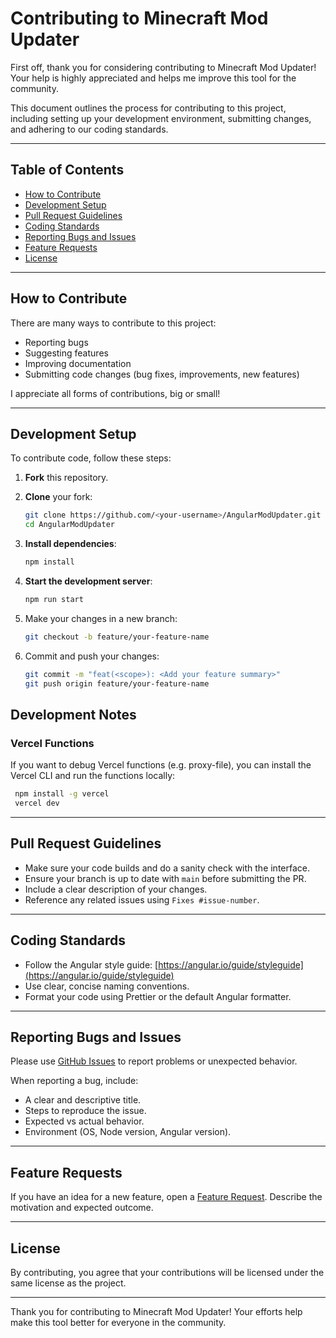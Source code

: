# Contributing to Minecraft Mod Updater

First off, thank you for considering contributing to Minecraft Mod Updater! Your help is highly appreciated and helps me improve this tool for the community.

This document outlines the process for contributing to this project, including setting up your development environment, submitting changes, and adhering to our coding standards.

---

## Table of Contents

- [How to Contribute](#how-to-contribute)
- [Development Setup](#development-setup)
- [Pull Request Guidelines](#pull-request-guidelines)
- [Coding Standards](#coding-standards)
- [Reporting Bugs and Issues](#reporting-bugs-and-issues)
- [Feature Requests](#feature-requests)
- [License](#license)

---

## How to Contribute

There are many ways to contribute to this project:

- Reporting bugs
- Suggesting features
- Improving documentation
- Submitting code changes (bug fixes, improvements, new features)

I appreciate all forms of contributions, big or small!

---

## Development Setup

To contribute code, follow these steps:

1. **Fork** this repository.
2. **Clone** your fork:

   ```bash
   git clone https://github.com/<your-username>/AngularModUpdater.git
   cd AngularModUpdater
   ```

3. **Install dependencies**:

   ```bash
   npm install
   ```

4. **Start the development server**:

   ```bash
   npm run start
   ```

5. Make your changes in a new branch:

   ```bash
   git checkout -b feature/your-feature-name
   ```

6. Commit and push your changes:

   ```bash
   git commit -m "feat(<scope>): <Add your feature summary>"
   git push origin feature/your-feature-name
   ```

## Development Notes

### Vercel Functions

If you want to debug Vercel functions (e.g. proxy-file), you can install the Vercel CLI and run the functions locally:

```bash
 npm install -g vercel
 vercel dev
```

---

## Pull Request Guidelines

- Make sure your code builds and do a sanity check with the interface.
- Ensure your branch is up to date with `main` before submitting the PR.
- Include a clear description of your changes.
- Reference any related issues using `Fixes #issue-number`.

---

## Coding Standards

- Follow the Angular style guide: [https://angular.io/guide/styleguide](https://angular.io/guide/styleguide)
- Use clear, concise naming conventions.
- Format your code using Prettier or the default Angular formatter.

---

## Reporting Bugs and Issues

Please use [GitHub Issues](https://github.com/IsAvaible/AngularModUpdater/issues) to report problems or unexpected behavior.

When reporting a bug, include:

- A clear and descriptive title.
- Steps to reproduce the issue.
- Expected vs actual behavior.
- Environment (OS, Node version, Angular version).

---

## Feature Requests

If you have an idea for a new feature, open a [Feature Request](https://github.com/IsAvaible/AngularModUpdater/issues/new?labels=enhancement&template=feature_request.md). Describe the motivation and expected outcome.

---

## License

By contributing, you agree that your contributions will be licensed under the same license as the project.

---

Thank you for contributing to Minecraft Mod Updater! Your efforts help make this tool better for everyone in the community.
